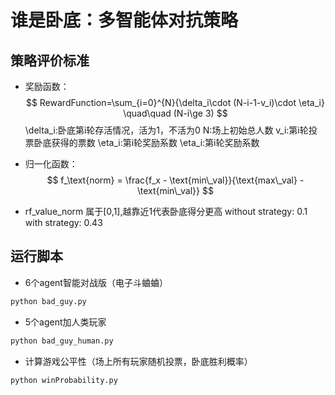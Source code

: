 # 谁是卧底：多智能体对抗策略

## 策略评价标准
- 奖励函数：
$$
RewardFunction=\sum_{i=0}^{N}{\delta_i\cdot (N-i-1-v_i)\cdot \eta_i} \quad\quad (N-i\ge 3)
$$
\delta_i:卧底第i轮存活情况，活为1，不活为0
N:场上初始总人数
v_i:第i轮投票卧底获得的票数
\eta_i:第i轮奖励系数
\eta_i:第i轮奖励系数


- 归一化函数：
$$
f_\text{norm} = \frac{f_x - \text{min\_val}}{\text{max\_val} - \text{min\_val}}
$$

- rf_value_norm 属于[0,1],越靠近1代表卧底得分更高
without strategy: 0.1
with strategy: 0.43

## 运行脚本
- 6个agent智能对战版（电子斗蛐蛐）
```bash
python bad_guy.py
```
- 5个agent加人类玩家
```bash
python bad_guy_human.py
```
- 计算游戏公平性（场上所有玩家随机投票，卧底胜利概率）
```bash
python winProbability.py
```
